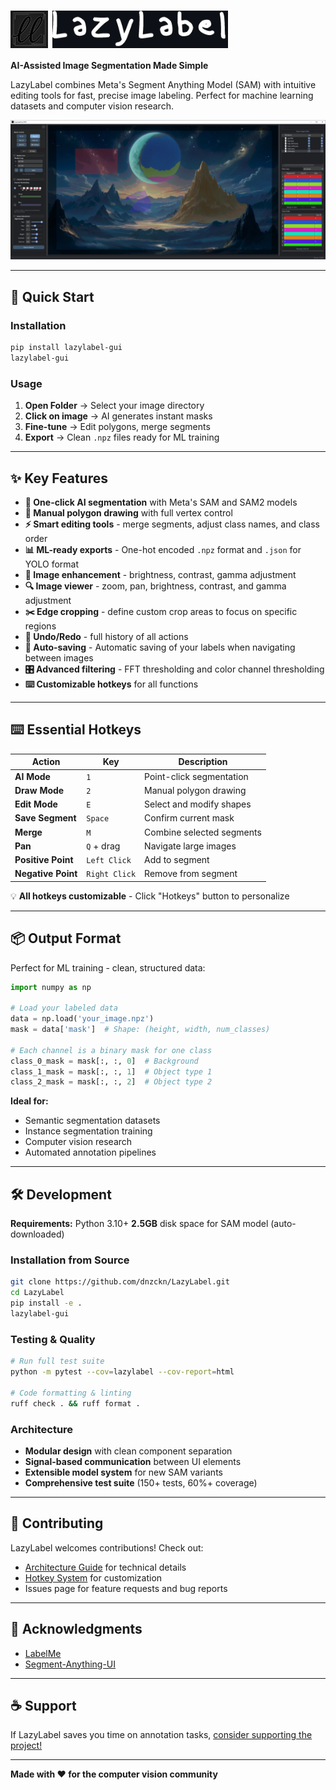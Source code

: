 # <img src="https://raw.githubusercontent.com/dnzckn/LazyLabel/main/src/lazylabel/demo_pictures/logo2.png" alt="LazyLabel Logo" style="height:60px; vertical-align:middle;" /> <img src="https://raw.githubusercontent.com/dnzckn/LazyLabel/main/src/lazylabel/demo_pictures/logo_black.png" alt="LazyLabel Cursive" style="height:60px; vertical-align:middle;" />

**AI-Assisted Image Segmentation Made Simple**

LazyLabel combines Meta's Segment Anything Model (SAM) with intuitive editing tools for fast, precise image labeling. Perfect for machine learning datasets and computer vision research.

![LazyLabel Screenshot](https://raw.githubusercontent.com/dnzckn/LazyLabel/main/src/lazylabel/demo_pictures/gui.PNG)

---

## 🚀 Quick Start

### Installation
```bash
pip install lazylabel-gui
lazylabel-gui
```

### Usage
1. **Open Folder** → Select your image directory
2. **Click on image** → AI generates instant masks  
3. **Fine-tune** → Edit polygons, merge segments
4. **Export** → Clean `.npz` files ready for ML training

---

## ✨ Key Features

- **🧠 One-click AI segmentation** with Meta's SAM and SAM2 models
- **🎨 Manual polygon drawing** with full vertex control
- **⚡ Smart editing tools** - merge segments, adjust class names, and class order
- **📊 ML-ready exports** - One-hot encoded `.npz` format and `.json` for YOLO format
- **🔧 Image enhancement** - brightness, contrast, gamma adjustment
- **🔍 Image viewer** - zoom, pan, brightness, contrast, and gamma adjustment
- **✂️ Edge cropping** - define custom crop areas to focus on specific regions
- **🔄 Undo/Redo** - full history of all actions
- **💾 Auto-saving** - Automatic saving of your labels when navigating between images
- **🎛️ Advanced filtering** - FFT thresholding and color channel thresholding
- **⌨️ Customizable hotkeys** for all functions

---

## ⌨️ Essential Hotkeys

| Action | Key | Description |
|--------|-----|-------------|
| **AI Mode** | `1` | Point-click segmentation |
| **Draw Mode** | `2` | Manual polygon drawing |
| **Edit Mode** | `E` | Select and modify shapes |
| **Save Segment** | `Space` | Confirm current mask |
| **Merge** | `M` | Combine selected segments |
| **Pan** | `Q` + drag | Navigate large images |
| **Positive Point** | `Left Click` | Add to segment |
| **Negative Point** | `Right Click` | Remove from segment |

💡 **All hotkeys customizable** - Click "Hotkeys" button to personalize

---

## 📦 Output Format

Perfect for ML training - clean, structured data:

```python
import numpy as np

# Load your labeled data
data = np.load('your_image.npz')
mask = data['mask']  # Shape: (height, width, num_classes)

# Each channel is a binary mask for one class
class_0_mask = mask[:, :, 0]  # Background
class_1_mask = mask[:, :, 1]  # Object type 1
class_2_mask = mask[:, :, 2]  # Object type 2
```


**Ideal for:**
- Semantic segmentation datasets
- Instance segmentation training
- Computer vision research
- Automated annotation pipelines

---

## 🛠️ Development

**Requirements:** Python 3.10+
**2.5GB** disk space for SAM model (auto-downloaded)

### Installation from Source
```bash
git clone https://github.com/dnzckn/LazyLabel.git
cd LazyLabel
pip install -e .
lazylabel-gui
```

### Testing & Quality
```bash
# Run full test suite
python -m pytest --cov=lazylabel --cov-report=html

# Code formatting & linting
ruff check . && ruff format .
```

### Architecture
- **Modular design** with clean component separation
- **Signal-based communication** between UI elements
- **Extensible model system** for new SAM variants
- **Comprehensive test suite** (150+ tests, 60%+ coverage)

---

## 🤝 Contributing

LazyLabel welcomes contributions! Check out:
- [Architecture Guide](src/lazylabel/ARCHITECTURE.md) for technical details
- [Hotkey System](src/lazylabel/HOTKEY_FEATURE.md) for customization
- Issues page for feature requests and bug reports

---

## 🙏 Acknowledgments

- [LabelMe](https://github.com/wkentaro/labelme)
- [Segment-Anything-UI](https://github.com/branislavhesko/segment-anything-ui)

---

## ☕ Support

If LazyLabel saves you time on annotation tasks, [consider supporting the project!](https://buymeacoffee.com/dnzckn)

---

**Made with ❤️ for the computer vision community**
